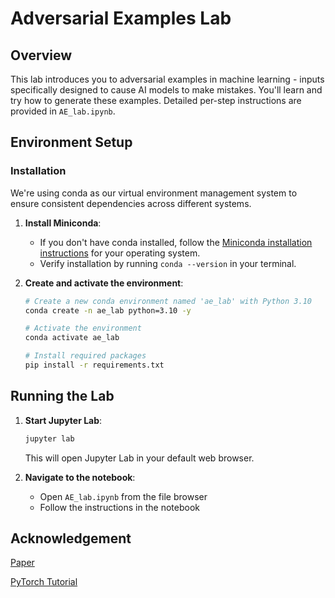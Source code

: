 # Adversarial Examples Lab

## Overview
This lab introduces you to adversarial examples in machine learning - inputs specifically designed to cause AI models to make mistakes. You'll learn and try how to generate these examples. Detailed per-step instructions are provided in ```AE_lab.ipynb```.

## Environment Setup

### Installation

We're using conda as our virtual environment management system to ensure consistent dependencies across different systems.

1. **Install Miniconda**: 
   - If you don't have conda installed, follow the [Miniconda installation instructions](https://www.anaconda.com/docs/getting-started/miniconda/install#quickstart-install-instructions) for your operating system.
   - Verify installation by running `conda --version` in your terminal.

2. **Create and activate the environment**:
   ```bash
   # Create a new conda environment named 'ae_lab' with Python 3.10
   conda create -n ae_lab python=3.10 -y
   
   # Activate the environment
   conda activate ae_lab
   
   # Install required packages
   pip install -r requirements.txt
   ```

## Running the Lab

1. **Start Jupyter Lab**:
   ```bash
   jupyter lab
   ```
   This will open Jupyter Lab in your default web browser.

2. **Navigate to the notebook**:
   - Open `AE_lab.ipynb` from the file browser
   - Follow the instructions in the notebook
   
## Acknowledgement

[Paper](https://arxiv.org/abs/1412.6572)

[PyTorch Tutorial](https://pytorch.org/tutorials/beginner/fgsm_tutorial.html)

